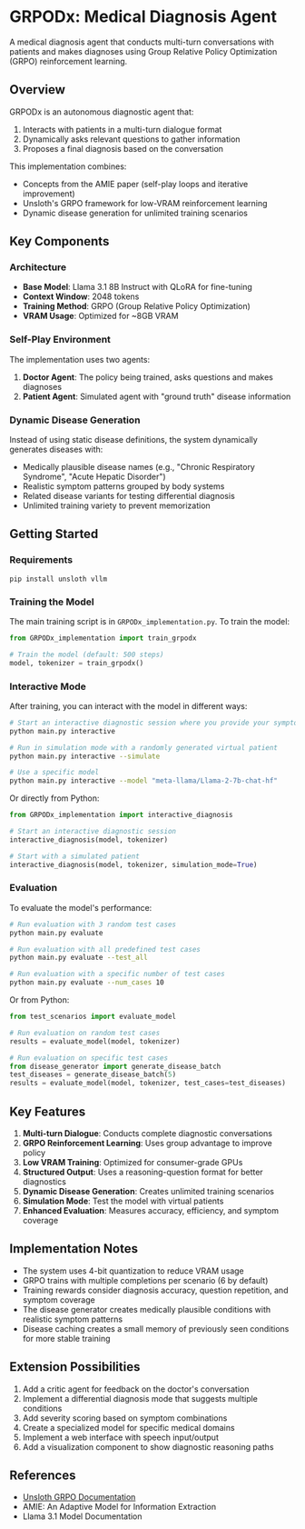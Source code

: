 # GRPODx: Medical Diagnosis Agent

A medical diagnosis agent that conducts multi-turn conversations with patients and makes diagnoses using Group Relative Policy Optimization (GRPO) reinforcement learning.

## Overview

GRPODx is an autonomous diagnostic agent that:
1. Interacts with patients in a multi-turn dialogue format
2. Dynamically asks relevant questions to gather information
3. Proposes a final diagnosis based on the conversation

This implementation combines:
- Concepts from the AMIE paper (self-play loops and iterative improvement)
- Unsloth's GRPO framework for low-VRAM reinforcement learning
- Dynamic disease generation for unlimited training scenarios

## Key Components

### Architecture

- **Base Model**: Llama 3.1 8B Instruct with QLoRA for fine-tuning
- **Context Window**: 2048 tokens
- **Training Method**: GRPO (Group Relative Policy Optimization)
- **VRAM Usage**: Optimized for ~8GB VRAM

### Self-Play Environment

The implementation uses two agents:
1. **Doctor Agent**: The policy being trained, asks questions and makes diagnoses
2. **Patient Agent**: Simulated agent with "ground truth" disease information

### Dynamic Disease Generation

Instead of using static disease definitions, the system dynamically generates diseases with:
- Medically plausible disease names (e.g., "Chronic Respiratory Syndrome", "Acute Hepatic Disorder")
- Realistic symptom patterns grouped by body systems
- Related disease variants for testing differential diagnosis
- Unlimited training variety to prevent memorization

## Getting Started

### Requirements

```
pip install unsloth vllm
```

### Training the Model

The main training script is in `GRPODx_implementation.py`. To train the model:

```python
from GRPODx_implementation import train_grpodx

# Train the model (default: 500 steps)
model, tokenizer = train_grpodx()
```

### Interactive Mode

After training, you can interact with the model in different ways:

```bash
# Start an interactive diagnostic session where you provide your symptoms
python main.py interactive

# Run in simulation mode with a randomly generated virtual patient
python main.py interactive --simulate

# Use a specific model
python main.py interactive --model "meta-llama/Llama-2-7b-chat-hf"
```

Or directly from Python:

```python
from GRPODx_implementation import interactive_diagnosis

# Start an interactive diagnostic session
interactive_diagnosis(model, tokenizer)

# Start with a simulated patient
interactive_diagnosis(model, tokenizer, simulation_mode=True)
```

### Evaluation

To evaluate the model's performance:

```bash
# Run evaluation with 3 random test cases
python main.py evaluate

# Run evaluation with all predefined test cases
python main.py evaluate --test_all

# Run evaluation with a specific number of test cases
python main.py evaluate --num_cases 10
```

Or from Python:

```python
from test_scenarios import evaluate_model

# Run evaluation on random test cases
results = evaluate_model(model, tokenizer)

# Run evaluation on specific test cases
from disease_generator import generate_disease_batch
test_diseases = generate_disease_batch(5)
results = evaluate_model(model, tokenizer, test_cases=test_diseases)
```

## Key Features

1. **Multi-turn Dialogue**: Conducts complete diagnostic conversations
2. **GRPO Reinforcement Learning**: Uses group advantage to improve policy
3. **Low VRAM Training**: Optimized for consumer-grade GPUs
4. **Structured Output**: Uses a reasoning-question format for better diagnostics
5. **Dynamic Disease Generation**: Creates unlimited training scenarios
6. **Simulation Mode**: Test the model with virtual patients
7. **Enhanced Evaluation**: Measures accuracy, efficiency, and symptom coverage

## Implementation Notes

- The system uses 4-bit quantization to reduce VRAM usage
- GRPO trains with multiple completions per scenario (6 by default)
- Training rewards consider diagnosis accuracy, question repetition, and symptom coverage
- The disease generator creates medically plausible conditions with realistic symptom patterns
- Disease caching creates a small memory of previously seen conditions for more stable training

## Extension Possibilities

1. Add a critic agent for feedback on the doctor's conversation
2. Implement a differential diagnosis mode that suggests multiple conditions
3. Add severity scoring based on symptom combinations
4. Create a specialized model for specific medical domains
5. Implement a web interface with speech input/output
6. Add a visualization component to show diagnostic reasoning paths

## References

- [Unsloth GRPO Documentation](https://docs.unsloth.ai/basics/reasoning-grpo-and-rl)
- AMIE: An Adaptive Model for Information Extraction
- Llama 3.1 Model Documentation